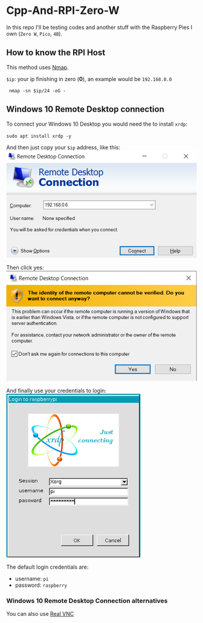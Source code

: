 # Cpp-And-RPI-Zero-W

In this repo I'll be testing codes and another stuff with the Raspberry Pies I own (`Zero W`, 
`Pico`, `4B`).


## How to know the RPI Host

This method uses [Nmap](https://nmap.org).

`$ip`: your ip finishing in zero (**0**), an example would be `192.168.0.0`

```
 nmap -sn $ip/24 -oG -
```
## Windows 10 Remote Desktop connection

To connect your Windows 10 Desktop you would need the to install `xrdp`:

`sudo apt install xrdp -y`

And then just copy your `$ip` address, like this:
![windows 10 remote desktop connection](GitHubAssets\windows_10_remote_desktop_connection.png)

Then click yes:
![windows 10 remote desktop connection](GitHubAssets\windows_10_remote_desktop_connection_click_yes.png)

And finally use your credentials to login:
![windows 10 remote desktop connection](GitHubAssets\windows_10_remote_desktop_connection_login.png)

The default login credentials are:

- username: `pi`
- password: `raspberry`


### Windows 10 Remote Desktop Connection alternatives

You can also use [Real VNC](https://www.realvnc.com/es/connect/download/viewer/)